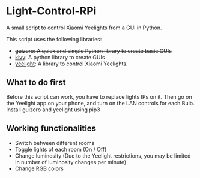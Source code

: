 # Light-Control-RPi
A small script to control Xiaomi Yeelights from a GUI in Python.

This script uses the following libraries:
- ~~guizero: A quick and simple Python library to create basic GUIs~~
- [kivy](https://github.com/kivy/kivy): A python library to create GUIs
- [yeelight](https://gitlab.com/stavros/python-yeelight): A library to control Xiaomi Yeelights.

## What to do first
Before this script can work, you have to replace lights IPs on it.
Then go on the Yeelight app on your phone, and turn on the LAN controls for each Bulb.
Install guizero and yeelight using pip3

## Working functionalities
- Switch between different rooms
- Toggle lights of each room (On / Off)
- Change luminosity (Due to the Yeelight restrictions, you may be limited in number of luminosity changes per minute)
- Change RGB colors
